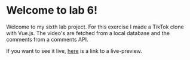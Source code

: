 # Welcome to lab 6!
Welcome to my sixth lab project.
For this exercise I made a TikTok clone with Vue.js. The video's are fetched from a local database and the comments from a comments API.

If you want to see it live, [here](https://lab4-threejs.vercel.app/) is a link to a live-preview.
